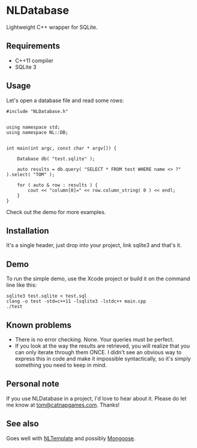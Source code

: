 # NLDatabase

Lightweight C++ wrapper for SQLite.

## Requirements

 - C++11 compiler
 - SQLite 3

## Usage

Let's open a database file and read some rows:

    #include "NLDatabase.h"


	using namespace std;
	using namespace NL::DB;


	int main(int argc, const char * argv[]) {

	    Database db( "test.sqlite" );
	    
	    auto results = db.query( "SELECT * FROM test WHERE name <> ?" ).select( "TOM" );
	    
	    for ( auto & row : results ) {
	        cout << "column[0]=" << row.column_string( 0 ) << endl;
	    }
	}

Check out the demo for more examples.

## Installation

It's a single header, just drop into your project, link sqlite3 and that's it.

## Demo

To run the simple demo, use the Xcode project or build it on the command line like this:

	sqlite3 test.sqlite < test.sql
	clang -o test -std=c++11 -lsqlite3 -lstdc++ main.cpp
	./test


## Known problems

 - There is no error checking. None. Your queries must be perfect.
 - If you look at the way the results are retrieved, you will realize that you can only iterate through them ONCE. I didn't see an obvious way to express this in code and make it impossible syntactically, so it's simply something you need to keep in mind.

## Personal note

If you use NLDatabase in a project, I'd love to hear about it. Please do let me know at tom@catnapgames.com. Thanks!

## See also

Goes well with [NLTemplate](https://github.com/catnapgames/NLTemplate) and possibly [Mongoose](https://github.com/cesanta/mongoose).

